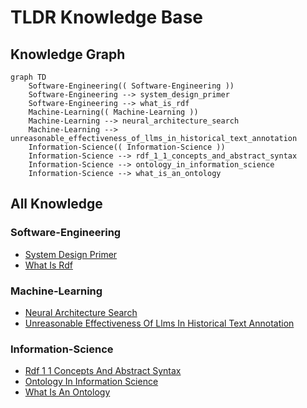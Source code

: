 # TLDR Knowledge Base

## Knowledge Graph
```mermaid
graph TD
    Software-Engineering(( Software-Engineering ))
    Software-Engineering --> system_design_primer
    Software-Engineering --> what_is_rdf
    Machine-Learning(( Machine-Learning ))
    Machine-Learning --> neural_architecture_search
    Machine-Learning --> unreasonable_effectiveness_of_llms_in_historical_text_annotation
    Information-Science(( Information-Science ))
    Information-Science --> rdf_1_1_concepts_and_abstract_syntax
    Information-Science --> ontology_in_information_science
    Information-Science --> what_is_an_ontology
```

## All Knowledge
### Software-Engineering
- [System Design Primer](knowledge/Software-Engineering/system-design-primer.md)
- [What Is Rdf](knowledge/Software-Engineering/what-is-rdf.md)

### Machine-Learning
- [Neural Architecture Search](knowledge/Machine-Learning/neural-architecture-search.md)
- [Unreasonable Effectiveness Of Llms In Historical Text Annotation](knowledge/Machine-Learning/unreasonable-effectiveness-of-llms-in-historical-text-annotation.md)

### Information-Science
- [Rdf 1 1 Concepts And Abstract Syntax](knowledge/Information-Science/rdf-1-1-concepts-and-abstract-syntax.md)
- [Ontology In Information Science](knowledge/Information-Science/ontology-in-information-science.md)
- [What Is An Ontology](knowledge/Information-Science/what-is-an-ontology.md)

